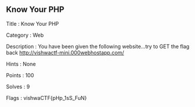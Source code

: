 ## Know Your PHP

Title : Know Your PHP

Category : Web

Description : You have been given the following website...try to GET the flag back http://vishwactf-mini.000webhostapp.com/

Hints : None

Points : 100

Solves : 9

Flags : vishwaCTF{pHp_1sS_FuN}
